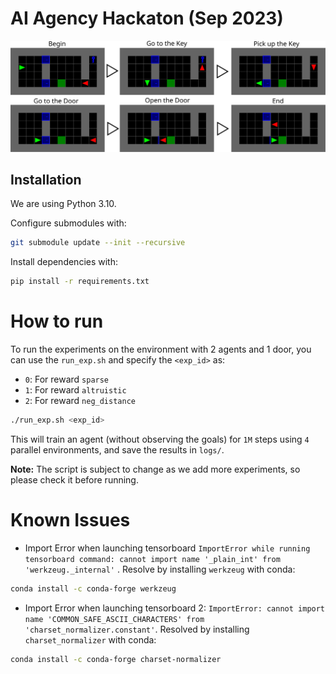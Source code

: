 # AI Agency Hackaton (Sep 2023)

![two-doors-env](docs/sequence_example.svg)

## Installation

We are using Python 3.10.

Configure submodules with:
```bash
git submodule update --init --recursive
```

Install dependencies with:
```bash
pip install -r requirements.txt
```

# How to run

To run the experiments on the environment with 2 agents and 1 door, 
you can use the `run_exp.sh` and specify the `<exp_id>` as:
- `0`: For reward `sparse`
- `1`: For reward `altruistic`
- `2`: For reward `neg_distance` 
```bash
./run_exp.sh <exp_id>
```

This will train an agent (without observing the goals)
for `1M` steps using `4` parallel environments,
and save the results in `logs/`.

**Note:** The script is subject to change as we add more experiments, so please check it before running.


# Known Issues
- Import Error when launching tensorboard
`ImportError while running tensorboard command: cannot import name '_plain_int' from 'werkzeug._internal'`
. 
Resolve by installing `werkzeug` with conda:
```bash
conda install -c conda-forge werkzeug
```

- Import Error when launching tensorboard 2:
`ImportError: cannot import name 'COMMON_SAFE_ASCII_CHARACTERS' from 'charset_normalizer.constant'`.
Resolved by installing `charset_normalizer` with conda:
```bash
conda install -c conda-forge charset-normalizer
```